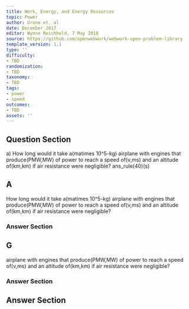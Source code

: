 ```yaml
---
title: Work, Energy, and Energy Resources
topic: Power
author: Urone et. al
date: December 2017
editor: Wynne Reichheld, 7 May 2018
source: https://github.com/openwebwork/webwork-open-problem-library
template_version: 1.1
type: ''
difficulty:
- TBD
randomization:
- TBD
taxonomy:
- TBD
tags:
- power
- speed
outcomes:
- TBD
assets: ''
---
```


## Question Section 

a) How long would it take a(matimes 10^5-kg) airplane with engines that produce(PMW,MW) of power to reach a speed of(v,ms) and an altitude of(km,km) if air resistance were negligible?
ans_rule(40)(s)

## A
How long would it take a(matimes 10^5-kg) airplane with engines that produce(PMW,MW) of power to reach a speed of(v,ms) and an altitude of(km,km) if air resistance were negligible?
### Answer Section
## G
airplane with engines that produce(PMW,MW) of power to reach a speed of(v,ms) and an altitude of(km,km) if air resistance were negligible?
### Answer Section


## Answer Section

